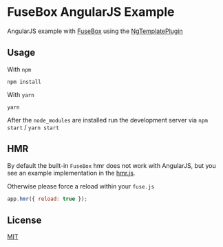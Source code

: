 # FuseBox AngularJS Example

AngularJS example with [FuseBox](https://github.com/fuse-box/fuse-box) using the [NgTemplatePlugin](https://github.com/TobiasTimm/fuse-box-ng-template-plugin)

## Usage

With `npm`

```shell
npm install
```

With `yarn`

```shell
yarn
```

After the `node_modules` are installed run the development server via `npm start` / `yarn start`

## HMR

By default the built-in `FuseBox` hmr does not work with AngularJS, but you see an example implementation in the [hmr.js](./src/hmr.js).

Otherwise please force a reload within your `fuse.js`

```js
app.hmr({ reload: true });
```

## License

[MIT](./LICENSE)
